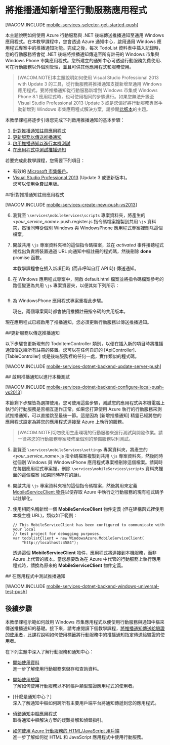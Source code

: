 ﻿<properties pageTitle="使用 .NET 後端行動服務開始使用推播通知" metaKeywords="" description="Learn how to use Azure Mobile Services and Notification Hubs to send push notifications to your universal Windows app." metaCanonical="" services="mobile-services,notification-hubs" documentationCenter="Mobile" title="Get started with push notifications in Mobile Services" authors="glenga" solutions="mobile" manager="dwrede" editor="" />

<tags ms.service="mobile-services" ms.workload="mobile" ms.tgt_pltfrm="mobile-windows-store" ms.devlang="javascript" ms.topic="article" ms.date="09/27/2014" ms.author="glenga" />


# 將推播通知新增至行動服務應用程式

[WACOM.INCLUDE [mobile-services-selector-get-started-push](../includes/mobile-services-selector-get-started-push.md)]

本主題說明如何使用 Azure 行動服務與 .NET 後端傳送推播通知至通用 Windows 應用程式。在本教學課程中，您會透過 Azure 通知中心，啟用通用 Windows 應用程式專案中的推播通知功能。完成之後，每次 TodoList 資料表中插入記錄時，您的行動服務將會從 .NET 後端將推播通知傳送至所有註冊的 Windows 市集與 Windows Phone 市集應用程式。您所建立的通知中心可透過行動服務免費使用、可在行動服務以外個別管理，並且可供其他應用程式和服務使用。

>[WACOM.NOTE]本主題說明如何使用 Visual Studio Professional 2013 with Update 3 的工具，從行動服務將推播通知支援新增至通用 Windows 應用程式。要將推播通知從行動服務新增到 Windows 市集或 Windows Phone 8.1 應用程式時，也可使用相同的步驟進行。如果您無法升級至 Visual Studio Professional 2013 Update 3 或是您偏好將行動服務專案手動新增到 Windows 市集應用程式解決方案，請參閱[此版本](/zh-tw/documentation/articles/mobile-services-dotnet-backend-windows-store-javascript-get-started-push)的主題。

本教學課程將逐步引導您完成下列啟用推播通知的基本步驟：

1. [針對推播通知註冊應用程式](#register)
2. [更新服務以傳送推播通知](#update-service)
3. [啟用推播通知以進行本機測試](#local-testing)
4. [在應用程式中測試推播通知](#test)

若要完成此教學課程，您需要下列項目：

* 有效的 [Microsoft 市集帳戶](http://go.microsoft.com/fwlink/p/?LinkId=280045)。
* <a href="https://go.microsoft.com/fwLink/p/?LinkID=391934" target="_blank">Visual Studio Professional 2013</a> (Update 3 或更新版本)。<br/>您可以使用免費試用版。 

##<a id="register"></a>針對推播通知註冊應用程式

[WACOM.INCLUDE [mobile-services-create-new-push-vs2013](../includes/mobile-services-create-new-push-vs2013.md)]

<ol start="6">
<li><p>瀏覽至 <code>\services\mobileServices\scripts</code> 專案資料夾，將產生的 <<em>your_service_name</em>>.push.register.js 指令碼檔案複製到共用 <code>\js</code> 資料夾，然後同時從個別 Windows 與 WindowsPhone 應用程式專案裡刪除這個檔案。</p></li> 
<li><p>開啟共用 <code>\js</code> 專案資料夾裡的這個指令碼檔案，並在 <em>activated</em> 事件接聽程式裡找出負責將裝置通道 URL 向通知中樞註冊的程式碼，然後刪除 <strong>done</strong> promise 函數。</p>
<p>本教學課程會在插入新項目時 (而非呼叫自訂 API 時) 傳送通知。</p></li>
<li><p>在 Windows 應用程式專案中，開啟 default.html 檔案並將指令碼檔案參考的路徑變更為共用 <code>\js</code> 專案資要夾，以便其如下列所示：</p><pre><code><script src="/js/your_service_name.push.register.js"></script></code></pre></li>
<li><p>為 WindowsPhone 應用程式專案重複此步驟。</p>
<p>現在，兩個專案同時都會使用推播註冊指令碼的共用版本。</p></li>
</ol>

現在應用程式已經啟用了推播通知，您必須更新行動服務以傳送推播通知。 

##<a id="update-service"></a>更新服務以傳送推播通知

以下步驟會更新現有的 TodoItemController 類別，以便在插入新的項目時將推播通知傳送給所有註冊的裝置。您可以在任何自訂的 [ApiController]、[TableController] 或是後端服務裡的任何一處，實作類似的程式碼。 

[WACOM.INCLUDE [mobile-services-dotnet-backend-update-server-push](../includes/mobile-services-dotnet-backend-update-server-push.md)]

##<a id="local-testing"></a> 啟用推播通知以進行本機測試

[WACOM.INCLUDE [mobile-services-dotnet-backend-configure-local-push-vs2013](../includes/mobile-services-dotnet-backend-configure-local-push-vs2013.md)]

本節剩下步驟皆為選擇使用。您可使用這些步驟，測試您的應用程式與本機電腦上執行的行動服務是否相互運作正常。如果您打算使用 Azure 執行的行動服務來測試推播通知，可以直接跳至最後一節。這是因為 [新增推播通知] 精靈已經將您的應用程式設定為將您的應用程式連接至 Azure 上執行的服務。  

>[WACOM.NOTE]切勿使用生產環境的行動服務來進行測試與開發作業。請一律將您的行動服務專案發佈至個別的預備服務以利測試。

<ol start="5">
<li><p>瀏覽至 <code>\services\mobileServices\settings</code> 專案資料夾，將產生的 <<em>your_service_name</em>>.js 指令碼檔案複製到共用 <code>\js</code> 專案資料夾，然後同時從個別 Windows 與 WindowsPhone 應用程式專案裡刪除這個檔案。請同時在每個應用程式專案裡，刪除 <code>\services\mobileServices\scripts</code> 資料夾裡面的這個檔案 (如果同時存在的話)。</p></li> 
<li><p>開啟共用 <code>\js</code> 專案資料夾裡的這個指令碼檔案，然後將用來定義 <a href="http://msdn.microsoft.com/zh-tw/library/azure/jj554219.aspx">MobileServiceClient 物件</a>以便存取 Azure 中執行之行動服務的現有程式碼予以註解化。</p></li>
<li><p>使用相同名稱新增一個 <strong>MobileServiceClient</strong> 物件定義 (但在建構函式裡使用本機主機 URL)，類似如下範例：</p>
<pre><code>// This MobileServiceClient has been configured to communicate with your local
// test project for debugging purposes.
var todolistClient = new WindowsAzure.MobileServiceClient(
	"http://localhost:4584");
</code></pre><p>透過這個 <strong>MobileServiceClient</strong> 物件，應用程式將連接到本機服務，而非 Azure 上代管的版本。當您想要改為在 Azure 中代管的行動服務上執行應用程式時，請換為原來的 <strong>MobileServiceClient</strong> 物件定義。</p></li>
</ol>

##<a id="test"></a> 在應用程式中測試推播通知

[WACOM.INCLUDE [mobile-services-dotnet-backend-windows-universal-test-push](../includes/mobile-services-dotnet-backend-windows-universal-test-push.md)]

## <a name="next-steps"> </a>後續步驟

本教學課程示範如何啟用 Windows 市集應用程式以便使用行動服務與通知中樞來傳送推播通知的基礎。接下來，請考慮閱讀下個教學課程，[將推播通知傳送給驗證的使用者]，此課程說明如何使用標籤將行動服務中的推播通知指定傳送給驗證的使用者。

在下列主題中深入了解行動服務和通知中心：

* [開始使用資料]
  <br/>進一步了解使用行動服務來儲存和查詢資料。

* [開始使用驗證]
  <br/>了解如何使用行動服務以不同帳戶類型驗證應用程式的使用者。

* [什麼是通知中心？]
  <br/>深入了解通知中樞如何跨所有主要用戶端平台將通知傳遞到您的應用程式。

* [偵錯通知中樞應用程式](http://go.microsoft.com/fwlink/p/?linkid=386630)
  </br>取得通知中樞解決方案的疑難排解和偵錯指引。 

* [如何使用 Azure 行動服務的 HTML/JavaScript 用戶端]
  <br/>進一步了解如何從 HTML 和 JavaScript 應用程式中使用行動服務。

<!-- Anchors. -->

<!-- Images. -->

<!-- URLs. -->
[提交應用程式頁面]: http://go.microsoft.com/fwlink/p/?LinkID=266582
[我的應用程式]: http://go.microsoft.com/fwlink/p/?LinkId=262039
[Live SDK for Windows]: http://go.microsoft.com/fwlink/p/?LinkId=262253
[開始使用行動服務]: /zh-tw/documentation/articles/mobile-services-dotnet-backend-windows-store-javascript-get-started
[開始使用資料]: /zh-tw/documentation/articles/mobile-services-dotnet-backend-windows-universal-javascript-get-started-data
[開始使用驗證]: /zh-tw/documentation/articles/mobile-services-dotnet-backend-windows-universal-javascript-get-started-users

[將推播通知傳送給驗證的使用者]: /zh-tw/documentation/articles/mobile-services-dotnet-backend-windows-store-javascript-push-notifications-app-users/

[什麼是通知中樞？]: /zh-tw/documentation/articles/notification-hubs-overview/

[如何使用 Azure 行動服務的 HTML/JavaScript 用戶端]: /zh-tw/documentation/articles/mobile-services-html-how-to-use-client-library
